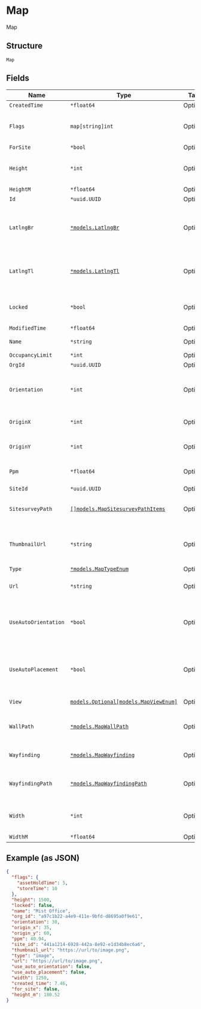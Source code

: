 
# Map

Map

## Structure

`Map`

## Fields

| Name | Type | Tags | Description |
|  --- | --- | --- | --- |
| `CreatedTime` | `*float64` | Optional | - |
| `Flags` | `map[string]int` | Optional | name/val pair objects for location engine to use |
| `ForSite` | `*bool` | Optional | - |
| `Height` | `*int` | Optional | when type=image, height of the image map |
| `HeightM` | `*float64` | Optional | - |
| `Id` | `*uuid.UUID` | Optional | - |
| `LatlngBr` | [`*models.LatlngBr`](../../doc/models/latlng-br.md) | Optional | when type=google, latitude / longitude of the bottom-right corner |
| `LatlngTl` | [`*models.LatlngTl`](../../doc/models/latlng-tl.md) | Optional | when type=google, latitude / longitude of the top-left corner |
| `Locked` | `*bool` | Optional | whether this map is considered locked down<br>**Default**: `false` |
| `ModifiedTime` | `*float64` | Optional | - |
| `Name` | `*string` | Optional | The name of the map |
| `OccupancyLimit` | `*int` | Optional | - |
| `OrgId` | `*uuid.UUID` | Optional | - |
| `Orientation` | `*int` | Optional | orientation of the map, 0 means up is north, 90 means up is west<br>**Default**: `0` |
| `OriginX` | `*int` | Optional | the user-annotated x origin, pixels |
| `OriginY` | `*int` | Optional | the user-annotated y origin, pixels |
| `Ppm` | `*float64` | Optional | when type=image, pixels per meter |
| `SiteId` | `*uuid.UUID` | Optional | - |
| `SitesurveyPath` | [`[]models.MapSitesurveyPathItems`](../../doc/models/map-sitesurvey-path-items.md) | Optional | sitesurvey_path<br>**Constraints**: *Minimum Items*: `0` |
| `ThumbnailUrl` | `*string` | Optional | when type=image, the url for the thumbnail image / preview |
| `Type` | [`*models.MapTypeEnum`](../../doc/models/map-type-enum.md) | Optional | **Default**: `"image"` |
| `Url` | `*string` | Optional | when type=image, the url |
| `UseAutoOrientation` | `*bool` | Optional | whether this map uses autooreintation values or ignores them<br>**Default**: `false` |
| `UseAutoPlacement` | `*bool` | Optional | whether this map uses autoplacement values or ignores them<br>**Default**: `false` |
| `View` | [`models.Optional[models.MapViewEnum]`](../../doc/models/map-view-enum.md) | Optional | when type=google |
| `WallPath` | [`*models.MapWallPath`](../../doc/models/map-wall-path.md) | Optional | a JSON blob for wall definition (same format as wayfinding_path) |
| `Wayfinding` | [`*models.MapWayfinding`](../../doc/models/map-wayfinding.md) | Optional | properties related to wayfinding |
| `WayfindingPath` | [`*models.MapWayfindingPath`](../../doc/models/map-wayfinding-path.md) | Optional | a JSON blob for wayfinding (using Dijkstra’s algorithm) |
| `Width` | `*int` | Optional | when type=image, width of the image map |
| `WidthM` | `*float64` | Optional | - |

## Example (as JSON)

```json
{
  "flags": {
    "assetHoldTime": 5,
    "storeTime": 10
  },
  "height": 1500,
  "locked": false,
  "name": "Mist Office",
  "org_id": "a97c1b22-a4e9-411e-9bfd-d8695a0f9e61",
  "orientation": 30,
  "origin_x": 35,
  "origin_y": 60,
  "ppm": 40.94,
  "site_id": "441a1214-6928-442a-8e92-e1d34b8ec6a6",
  "thumbnail_url": "https://url/to/image.png",
  "type": "image",
  "url": "https://url/to/image.png",
  "use_auto_orientation": false,
  "use_auto_placement": false,
  "width": 1250,
  "created_time": 7.46,
  "for_site": false,
  "height_m": 180.52
}
```

